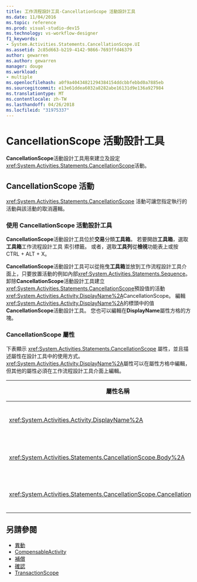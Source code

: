 ```yaml
---
title: 工作流程設計工具-CancellationScope 活動設計工具
ms.date: 11/04/2016
ms.topic: reference
ms.prod: visual-studio-dev15
ms.technology: vs-workflow-designer
f1_keywords:
- System.Activities.Statements.CancellationScope.UI
ms.assetid: 2c85d663-b219-4142-9866-7693ffd46379
author: gewarren
ms.author: gewarren
manager: douge
ms.workload:
- multiple
ms.openlocfilehash: a0f9a40434821294384154ddcbbfebbd0a7885eb
ms.sourcegitcommit: e13e61ddea6032a8282abe16131d9e136a927984
ms.translationtype: MT
ms.contentlocale: zh-TW
ms.lasthandoff: 04/26/2018
ms.locfileid: "31975337"
---
```

# <a name="cancellationscope-activity-designer"></a>CancellationScope 活動設計工具

**CancellationScope**活動設計工具用來建立及設定<xref:System.Activities.Statements.CancellationScope>活動。

## <a name="the-cancellationscope-activity"></a>CancellationScope 活動
 <xref:System.Activities.Statements.CancellationScope> 活動可讓您指定執行的活動與該活動的取消邏輯。

### <a name="using-the-cancellationscope-activity-designer"></a>使用 CancellationScope 活動設計工具
 **CancellationScope**活動設計工具位於**交易**分類**工具箱**。 若要開啟**工具箱**，選取**工具箱**工作流程設計工具 索引標籤。 或者，選取**工具列**從**檢視**功能表上或按 CTRL + ALT + X。

 **CancellationScope**活動設計工具可以從拖曳**工具箱**並放到工作流程設計工具介面上，只要放置活動的例如內部<xref:System.Activities.Statements.Sequence>。 卸除**CancellationScope**活動設計工具建立<xref:System.Activities.Statements.CancellationScope>預設值的活動<xref:System.Activities.Activity.DisplayName%2A>CancellationScope。 編輯<xref:System.Activities.Activity.DisplayName%2A>的標頭中的值**CancellationScope**活動設計工具。 您也可以編輯在**DisplayName**屬性方格的方塊。

### <a name="the-cancellationscope-properties"></a>CancellationScope 屬性
 下表顯示 <xref:System.Activities.Statements.CancellationScope> 屬性，並且描述屬性在設計工具中的使用方式。 <xref:System.Activities.Activity.DisplayName%2A>屬性可以在屬性方格中編輯，但其他的屬性必須在工作流程設計工具介面上編輯。

|屬性名稱|必要項|使用方式|
|-------------------|--------------|-----------|
|<xref:System.Activities.Activity.DisplayName%2A>|False|<xref:System.Activities.Statements.CancellationScope> 活動可選用的易記名稱。 預設為 CancellationScope。 雖然 <xref:System.Activities.Activity.DisplayName%2A> 值並非絕對必要，但建議您盡量使用。|
|<xref:System.Activities.Statements.CancellationScope.Body%2A>|True|指定提供取消邏輯的活動。 若要加入<xref:System.Activities.Statements.CancellationScope.Body%2A>活動，請從活動**工具箱**到**主體**方塊**CancellationScope**活動設計工具。 新增 「 置放活動 」 的提示文字。|
|<xref:System.Activities.Statements.CancellationScope.CancellationHandler%2A>|True|指定如果沒有取消執行的活動。 若要加入<xref:System.Activities.Statements.CancellationScope.CancellationHandler%2A>活動，請從活動**工具箱**到**CancellationHandler**方塊**CancellationScope**活動設計工具。 新增 「 置放活動 」 的提示文字。|

## <a name="see-also"></a>另請參閱

- [異動](../workflow-designer/transaction-activity-designers.md)
- [CompensableActivity](../workflow-designer/compensableactivity-activity-designer.md)
- [補償](../workflow-designer/compensate-activity-designer.md)
- [確認](../workflow-designer/confirm-activity-designer.md)
- [TransactionScope](../workflow-designer/transactionscope-activity-designer.md)